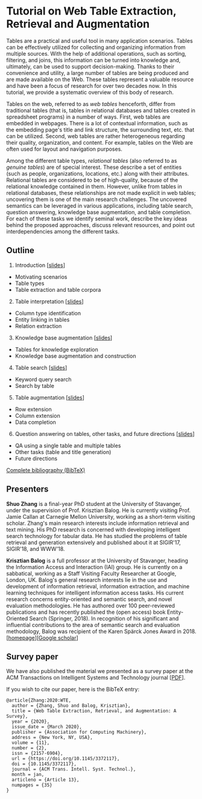 # Tutorial on Web Table Extraction, Retrieval and Augmentation

Tables are a practical and useful tool in many application scenarios. Tables can be effectively utilized for collecting and organizing information from multiple sources.  With the help of additional operations, such as sorting, filtering, and joins, this information can be turned into knowledge and, ultimately, can be used to support decision-making.  Thanks to their convenience and utility, a large number of tables are being produced and are made available on the Web.  These tables represent a valuable resource and have been a focus of research for over two decades now.  In this tutorial, we provide a systematic overview of this body of research.

Tables on the web, referred to as *web tables* henceforth, differ from traditional tables (that is, tables in relational databases and tables created in spreadsheet programs) in a number of ways.  First, web tables are embedded in webpages.  There is a lot of contextual information, such as the embedding page's title and link structure, the surrounding text, etc. that can be utilized. Second, web tables are rather heterogeneous regarding their quality, organization, and content.  For example, tables on the Web are often used for layout and navigation purposes.

Among the different table types, *relational tables* (also referred to as *genuine tables*) are of special interest. These describe a set of entities (such as people, organizations, locations, etc.) along with their attributes.  Relational tables are considered to be of high-quality, because of the relational knowledge contained in them.  However, unlike from tables in relational databases, these relationships are not made explicit in web tables; uncovering them is one of the main research challenges. The uncovered semantics can be leveraged in various applications, including table search, question answering, knowledge base augmentation, and table completion.
For each of these tasks we identify seminal work, describe the key ideas behind the proposed approaches, discuss relevant resources, and point out interdependencies among the different tasks.


## Outline

1. Introduction [[slides](slides/part-1.pdf)]
  - Motivating scenarios
  - Table types
  - Table extraction and table corpora
2. Table interpretation [[slides](slides/part-2.pdf)]
  - Column type identification
  - Entity linking in tables
  - Relation extraction
3. Knowledge base augmentation [[slides](slides/part-3.pdf)]
  - Tables for knowledge exploration
  - Knowledge base augmentation and construction
4. Table search [[slides](slides/part-4.pdf)]
  - Keyword query search
  - Search by table
5. Table augmentation [[slides](slides/part-5.pdf)]
  - Row extension
  - Column extension
  - Data completion
6. Question answering on tables, other tasks, and future directions [[slides](slides/part-6.pdf)]
  - QA using a single table and multiple tables
  - Other tasks (table and title generation)
  - Future directions

[Complete bibliography (BibTeX)](references.bib)


## Presenters

**Shuo Zhang** is a final-year PhD student at the University of Stavanger, under the supervision of Prof. Krisztian Balog. He is currently visiting Prof. Jamie Callan at Carnegie Mellon University, working as a short-term visiting scholar. Zhang's main research interests include information retrieval and text mining. His PhD research is concerned with developing intelligent search technology for tabular data. He has studied the problems of table retrieval and generation extensively and published about it at SIGIR'17, SIGIR'18, and WWW'18. 

**Krisztian Balog** is a full professor at the University of Stavanger, heading the Information Access and Interaction (IAI) group. He is currently on a sabbatical, working as a Staff Visiting Faculty Researcher at Google, London, UK. Balog's general research interests lie in the use and development of information retrieval, information extraction, and machine learning techniques for intelligent information access tasks. His current research concerns entity-oriented and semantic search, and novel evaluation methodologies. He has authored over 100 peer-reviewed publications and has recently published the (open access) book Entity-Oriented Search (Springer, 2018). In recognition of his significant and influential contributions to the area of semantic search and evaluation methodology, Balog was recipient of the Karen Spärck Jones Award in 2018. [[homepage](http://krisztianbalog.com/)][[Google scholar](https://scholar.google.com/citations?user=1z918TYAAAAJ&hl=en)]


## Survey paper

We have also published the material we presented as a survey paper at the ACM Transactions on Intelligent Systems and Technology journal [[PDF](https://krisztianbalog.com/files/tist2020-table.pdf)]. 

If you wish to cite our paper, here is the BibTeX entry:

```
@article{Zhang:2020:WTE,
  author = {Zhang, Shuo and Balog, Krisztian},
  title = {Web Table Extraction, Retrieval, and Augmentation: A Survey},
  year = {2020},
  issue_date = {March 2020},
  publisher = {Association for Computing Machinery},
  address = {New York, NY, USA},
  volume = {11},
  number = {2},
  issn = {2157-6904},
  url = {https://doi.org/10.1145/3372117},
  doi = {10.1145/3372117},
  journal = {ACM Trans. Intell. Syst. Technol.},
  month = jan,
  articleno = {Article 13},
  numpages = {35}
}
```
